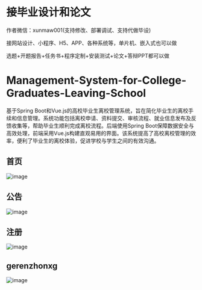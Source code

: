 # 接毕业设计和论文
作者微信：xunmaw001(支持修改、部署调试、支持代做毕设)

接网站设计、小程序、H5、APP、各种系统等，单片机、嵌入式也可以做

选题+开题报告+任务书+程序定制+安装测试+论文+答辩PPT都可以做
# Management-System-for-College-Graduates-Leaving-School
基于Spring Boot和Vue.js的高校毕业生离校管理系统，旨在简化毕业生的离校手续和信息管理。系统功能包括离校申请、资料提交、审核流程、就业信息发布及反馈收集等，帮助毕业生顺利完成离校流程。后端使用Spring Boot保障数据安全与高效处理，前端采用Vue.js构建直观易用的界面。该系统提高了高校离校管理的效率，便利了毕业生的离校体验，促进学校与学生之间的有效沟通。
## 首页
![image](https://github.com/user-attachments/assets/496e25e2-03f6-446d-825c-f2321e26d0b8)
## 公告
![image](https://github.com/user-attachments/assets/fb6e2ccc-0b3a-4f04-979c-31088c0ac39c)
## 注册
![image](https://github.com/user-attachments/assets/a0650819-1b30-47fd-b1ab-7c957731b009)
## gerenzhonxg
![image](https://github.com/user-attachments/assets/34e25ff3-a783-41ae-bd24-faf539c7867b)
